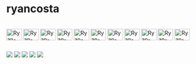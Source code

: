 # ryancosta

<div style="display: inline_block"><br>
  <img align="center" alt="Ryan-Python" height="30" width="40" src="https://cdn.jsdelivr.net/gh/devicons/devicon/icons/python/python-original.svg"/>
  <img align="center" alt="Ryan-Python" height="30" width="40" src="https://cdn.jsdelivr.net/gh/devicons/devicon/icons/anaconda/anaconda-original.svg"/>
  <img align="center" alt="Ryan-JavaScript" height="30" width="40" src="https://cdn.jsdelivr.net/gh/devicons/devicon/icons/javascript/javascript-original.svg">
  <img align="center" alt="Ryan-React" height="30" width="40" src="https://cdn.jsdelivr.net/gh/devicons/devicon/icons/react/react-original.svg"/>
  
  <img align="center" alt="Ryan-Arduino" height="30" width="40"  src="https://cdn.jsdelivr.net/gh/devicons/devicon/icons/arduino/arduino-original.svg"/>
  <img align="center" alt="Ryan-Raspberry" height="30" width="40" src="https://cdn.jsdelivr.net/gh/devicons/devicon/icons/raspberrypi/raspberrypi-original.svg" /> 
  <img align="center" alt="Ryan-PHP" height="30" width="40" src="https://cdn.jsdelivr.net/gh/devicons/devicon/icons/php/php-plain.svg"/>
  <img align="center" alt="Ryan-Wordpress" height="30" width="40" src="https://cdn.jsdelivr.net/gh/devicons/devicon/icons/wordpress/wordpress-plain.svg" />
          
  <img align="center" alt="Ryan-HTML" height="30" width="40" src="https://cdn.jsdelivr.net/gh/devicons/devicon/icons/html5/html5-plain.svg"/>
  <img align="center" alt="Ryan-CSS" height="30" width="40" src="https://cdn.jsdelivr.net/gh/devicons/devicon/icons/css3/css3-plain.svg"/>
  <img align="center" alt="Ryan-Swift" height="30" width="40" src="https://cdn.jsdelivr.net/gh/devicons/devicon/icons/swift/swift-original.svg"/>


  ##
 
<div> 
  <a href="https://www.youtube.com/channel/UCwFB-NPVfJ4DspAEk0YJIEQ" target="_blank"><img src="https://img.shields.io/badge/YouTube-FF0000?style=for-the-badge&logo=youtube&logoColor=white" target="_blank"></a>
  <a href="https://instagram.com/ryanfcosta_" target="_blank"><img src="https://img.shields.io/badge/-Instagram-%23E4405F?style=for-the-badge&logo=instagram&logoColor=white" target="_blank"></a>
 	<a href="https://www.twitch.tv/ryancosta16" target="_blank"><img src="https://img.shields.io/badge/Twitch-9146FF?style=for-the-badge&logo=twitch&logoColor=white" target="_blank"></a>
  <a href = "mailto:ryanfcosta9@gmail.com"><img src="https://img.shields.io/badge/-Gmail-%23333?style=for-the-badge&logo=gmail&logoColor=white" target="_blank"></a>
  <a href="https://www.linkedin.com/in/ryan-costa-a17011248/" target="_blank"><img src="https://img.shields.io/badge/-LinkedIn-%230077B5?style=for-the-badge&logo=linkedin&logoColor=white" target="_blank"></a> 
  
</div>
